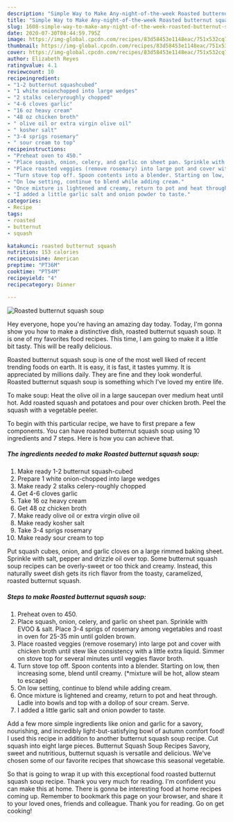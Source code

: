 ```yaml
---
description: "Simple Way to Make Any-night-of-the-week Roasted butternut squash soup"
title: "Simple Way to Make Any-night-of-the-week Roasted butternut squash soup"
slug: 1608-simple-way-to-make-any-night-of-the-week-roasted-butternut-squash-soup
date: 2020-07-30T08:44:59.795Z
image: https://img-global.cpcdn.com/recipes/83d58453e1148eac/751x532cq70/roasted-butternut-squash-soup-recipe-main-photo.jpg
thumbnail: https://img-global.cpcdn.com/recipes/83d58453e1148eac/751x532cq70/roasted-butternut-squash-soup-recipe-main-photo.jpg
cover: https://img-global.cpcdn.com/recipes/83d58453e1148eac/751x532cq70/roasted-butternut-squash-soup-recipe-main-photo.jpg
author: Elizabeth Reyes
ratingvalue: 4.1
reviewcount: 10
recipeingredient:
- "1-2 butternut squashcubed"
- "1 white onionchopped into large wedges"
- "2 stalks celeryroughly chopped"
- "4-6 cloves garlic"
- "16 oz heavy cream"
- "48 oz chicken broth"
- " olive oil or extra virgin olive oil"
- " kosher salt"
- "3-4 sprigs rosemary"
- " sour cream to top"
recipeinstructions:
- "Preheat oven to 450."
- "Place squash, onion, celery, and garlic on sheet pan. Sprinkle with EVOO &amp; salt. Place 3-4 sprigs of rosemary among vegetables and roast in oven for 25-35 min until golden brown."
- "Place roasted veggies (remove rosemary) into large pot and cover with chicken broth until stew like consistency with a little extra liquid. Simmer on stove top for several minutes until veggies flavor broth."
- "Turn stove top off. Spoon contents into a blender. Starting on low, then increasing some, blend until creamy. (*mixture will be hot, allow steam to escape)"
- "On low setting, continue to blend while adding cream."
- "Once mixture is lightened and creamy, return to pot and heat through. Ladle into bowls and top with a dollop of sour cream. Serve."
- "I added a little garlic salt and onion powder to taste."
categories:
- Recipe
tags:
- roasted
- butternut
- squash

katakunci: roasted butternut squash 
nutrition: 153 calories
recipecuisine: American
preptime: "PT36M"
cooktime: "PT54M"
recipeyield: "4"
recipecategory: Dinner

---
```



![Roasted butternut squash soup](https://img-global.cpcdn.com/recipes/83d58453e1148eac/751x532cq70/roasted-butternut-squash-soup-recipe-main-photo.jpg)

Hey everyone, hope you're having an amazing day today. Today, I'm gonna show you how to make a distinctive dish, roasted butternut squash soup. It is one of my favorites food recipes. This time, I am going to make it a little bit tasty. This will be really delicious.

Roasted butternut squash soup is one of the most well liked of recent trending foods on earth. It is easy, it is fast, it tastes yummy. It is appreciated by millions daily. They are fine and they look wonderful. Roasted butternut squash soup is something which I've loved my entire life.

To make soup: Heat the olive oil in a large saucepan over medium heat until hot. Add roasted squash and potatoes and pour over chicken broth. Peel the squash with a vegetable peeler.


To begin with this particular recipe, we have to first prepare a few components. You can have roasted butternut squash soup using 10 ingredients and 7 steps. Here is how you can achieve that.

<!--inarticleads1-->

##### The ingredients needed to make Roasted butternut squash soup:

1. Make ready 1-2 butternut squash-cubed
1. Prepare 1 white onion-chopped into large wedges
1. Make ready 2 stalks celery-roughly chopped
1. Get 4-6 cloves garlic
1. Take 16 oz heavy cream
1. Get 48 oz chicken broth
1. Make ready  olive oil or extra virgin olive oil
1. Make ready  kosher salt
1. Take 3-4 sprigs rosemary
1. Make ready  sour cream to top


Put squash cubes, onion, and garlic cloves on a large rimmed baking sheet. Sprinkle with salt, pepper and drizzle oil over top. Some butternut squash soup recipes can be overly-sweet or too thick and creamy. Instead, this naturally sweet dish gets its rich flavor from the toasty, caramelized, roasted butternut squash. 

<!--inarticleads2-->

##### Steps to make Roasted butternut squash soup:

1. Preheat oven to 450.
1. Place squash, onion, celery, and garlic on sheet pan. Sprinkle with EVOO &amp; salt. Place 3-4 sprigs of rosemary among vegetables and roast in oven for 25-35 min until golden brown.
1. Place roasted veggies (remove rosemary) into large pot and cover with chicken broth until stew like consistency with a little extra liquid. Simmer on stove top for several minutes until veggies flavor broth.
1. Turn stove top off. Spoon contents into a blender. Starting on low, then increasing some, blend until creamy. (*mixture will be hot, allow steam to escape)
1. On low setting, continue to blend while adding cream.
1. Once mixture is lightened and creamy, return to pot and heat through. Ladle into bowls and top with a dollop of sour cream. Serve.
1. I added a little garlic salt and onion powder to taste.


Add a few more simple ingredients like onion and garlic for a savory, nourishing, and incredibly light-but-satisfying bowl of autumn comfort food! I used this recipe in addition to another butternut squash soup recipe. Cut squash into eight large pieces. Butternut Squash Soup Recipes Savory, sweet and nutritious, butternut squash is versatile and delicious. We&#39;ve chosen some of our favorite recipes that showcase this seasonal vegetable. 

So that is going to wrap it up with this exceptional food roasted butternut squash soup recipe. Thank you very much for reading. I'm confident you can make this at home. There is gonna be interesting food at home recipes coming up. Remember to bookmark this page on your browser, and share it to your loved ones, friends and colleague. Thank you for reading. Go on get cooking!
